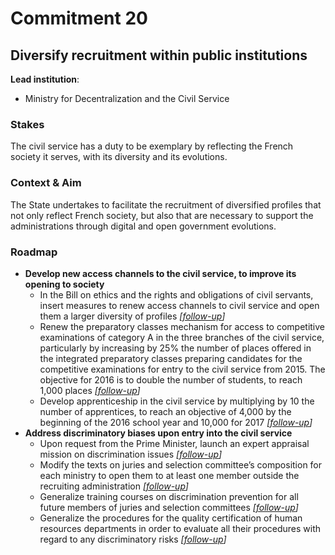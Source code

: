 # Commitment 20

## Diversify recruitment within public institutions

**Lead institution**:
- Ministry for Decentralization and the Civil Service

### Stakes

The civil service has a duty to be exemplary by reflecting the French society it serves, with its diversity and its evolutions.

### Context & Aim

The State undertakes to facilitate the recruitment of diversified profiles that not only reflect French society, but also that are necessary to support the administrations through digital and open government evolutions.

### Roadmap

- **Develop new access channels to the civil service, to improve its opening to society**
    - In the Bill on ethics and the rights and obligations of civil servants, insert measures to renew access channels to civil service and open them a larger diversity of profiles
      _[[follow-up](https://git.framasoft.org/etalab/suivi/issues/176)]_
    - Renew the preparatory classes mechanism for access to competitive examinations of category A in the three branches of the civil service, particularly by increasing by 25% the number of places offered in the integrated preparatory classes preparing candidates for the competitive examinations for entry to the civil service from 2015. The objective for 2016 is to double the number of students, to reach 1,000 places
      _[[follow-up](https://git.framasoft.org/etalab/suivi/issues/177)]_
    - Develop apprenticeship in the civil service by multiplying by 10 the number of apprentices, to reach an objective of 4,000 by the beginning of the 2016 school year and 10,000 for 2017
      _[[follow-up](https://git.framasoft.org/etalab/suivi/issues/178)]_
- **Address discriminatory biases upon entry into the civil service**
    - Upon request from the Prime Minister, launch an expert appraisal mission on discrimination issues
      _[[follow-up](https://git.framasoft.org/etalab/suivi/issues/179)]_
    - Modify the texts on juries and selection committee’s composition for each ministry to open them to at least one member outside the recruiting administration
      _[[follow-up](https://git.framasoft.org/etalab/suivi/issues/180)]_
    - Generalize training courses on discrimination prevention for all future members of juries and selection committees
      _[[follow-up](https://git.framasoft.org/etalab/suivi/issues/181)]_
    - Generalize the procedures for the quality certification of human resources departments in order to evaluate all their procedures with regard to any discriminatory risks
      _[[follow-up](https://git.framasoft.org/etalab/suivi/issues/182)]_
